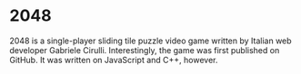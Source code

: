 # 2048
2048 is a single-player sliding tile puzzle video game written by Italian web developer Gabriele Cirulli. Interestingly, the game was first published on GitHub. It was written on JavaScript and C++, however.
